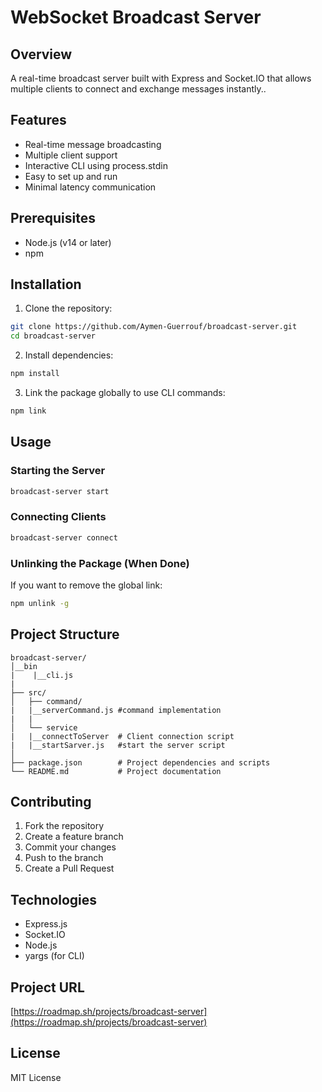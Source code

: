 # WebSocket Broadcast Server

## Overview

A real-time broadcast server built with Express and Socket.IO that allows multiple clients to connect and exchange messages instantly..

## Features

- Real-time message broadcasting
- Multiple client support
- Interactive CLI using process.stdin
- Easy to set up and run
- Minimal latency communication

## Prerequisites

- Node.js (v14 or later)
- npm

## Installation

1. Clone the repository:

```bash
git clone https://github.com/Aymen-Guerrouf/broadcast-server.git
cd broadcast-server
```

2. Install dependencies:

```bash
npm install
```

3. Link the package globally to use CLI commands:

```bash
npm link
```

## Usage

### Starting the Server

```bash
broadcast-server start
```

### Connecting Clients

```bash
broadcast-server connect
```

### Unlinking the Package (When Done)

If you want to remove the global link:

```bash
npm unlink -g
```

## Project Structure

```
broadcast-server/
│__bin
|    |__cli.js
|
├── src/
│   ├── command/
|   |__serverCommand.js #command implementation
|   |
│   └── service
|   |__connectToServer  # Client connection script
|   |__startSarver.js   #start the server script
│
├── package.json        # Project dependencies and scripts
└── README.md           # Project documentation
```

## Contributing

1. Fork the repository
2. Create a feature branch
3. Commit your changes
4. Push to the branch
5. Create a Pull Request

## Technologies

- Express.js
- Socket.IO
- Node.js
- yargs (for CLI)

## Project URL

[https://roadmap.sh/projects/broadcast-server](https://roadmap.sh/projects/broadcast-server)

## License

MIT License
